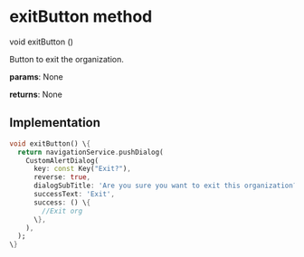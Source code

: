 


# exitButton method








void exitButton
()





<p>Button to exit the organization.</p>
<p><strong>params</strong>:
  None</p>
<p><strong>returns</strong>:
  None</p>



## Implementation

```dart
void exitButton() \{
  return navigationService.pushDialog(
    CustomAlertDialog(
      key: const Key("Exit?"),
      reverse: true,
      dialogSubTitle: 'Are you sure you want to exit this organization?',
      successText: 'Exit',
      success: () \{
        //Exit org
      \},
    ),
  );
\}
```







